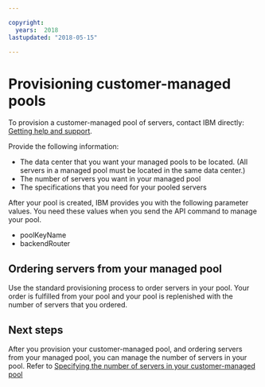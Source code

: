 ```yaml
---

copyright:
  years:  2018
lastupdated: "2018-05-15"

---
```



# Provisioning customer-managed pools

To provision a customer-managed pool of servers, contact IBM directly: [Getting help and support](/docs/bare-metal?topic=bare-metal-gettinghelp).

Provide the following information:
* The data center that you want your managed pools to be located. (All servers in a managed pool must be located in the same data center.)
* The number of servers you want in your managed pool
* The specifications that you need for your pooled servers

After your pool is created, IBM provides you with the following parameter values. You need these values when you send the API command to manage your pool.
* poolKeyName
* backendRouter

## Ordering servers from your managed pool
Use the standard provisioning process to order servers in your pool. Your order is fulfilled from your pool and your pool is replenished with the number of servers that you ordered.

## Next steps

After you provision your customer-managed pool, and ordering servers from your managed pool, you can manage the number of servers in your pool. Refer to [Specifying the number of servers in your customer-managed pool](/docs/bare-metal?topic=bare-metal-specifying-the-number-of-servers-in-your-customer-managed-pool)

